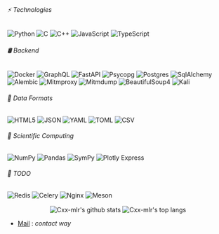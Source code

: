 ###### ⚡ Technologies

![Python](https://img.shields.io/badge/-Python-black?style=flat-square&logo=Python)
![C](https://img.shields.io/badge/-C-6C757D?style=flat-square&logo=c&logoColor=white)
![C++](https://img.shields.io/badge/-C++-00599C?style=flat-square&logo=c)
![JavaScript](https://img.shields.io/badge/-JavaScript-black?style=flat-square&logo=javascript)
![TypeScript](https://img.shields.io/badge/Typescript-%23007ACC.svg?style=flat-square&logo=typescript&logoColor=white)

###### 🛢️ Backend
![Docker](https://img.shields.io/badge/Docker-%23426F90.svg?style=flat-square&logo=docker&logoColor=white)
![GraphQL](https://img.shields.io/badge/-GraphQL-C16A91?style=flat-square&logo=graphql&logoColor=white)
![FastAPI](https://img.shields.io/badge/FastAPI-005571?style=flat-square&logo=fastapi)
![Psycopg](https://img.shields.io/badge/-Psycopg-%23216464?style=flat-square)
![Postgres](https://img.shields.io/badge/PostgreSQL-%23316192.svg?style=flat-square&logo=postgresql&logoColor=white)
![SqlAlchemy](https://img.shields.io/badge/%20SQL-Alchemy-E22C2C?style=flat-square&?labelColor=000000)
![Alembic](https://img.shields.io/badge/-Alembic-6495ED?style=flat-square)
![Mitmproxy](https://img.shields.io/badge/-Mitmproxy-2F4F4F?style=flat-square)
![Mitmdump](https://img.shields.io/badge/-Mitmdump-2F4F4F?style=flat-square)
![BeautifulSoup4](https://img.shields.io/badge/BeautifulSoup4-%23262626.svg?style=flat-square&logo=beautifulsoup&logoColor=white)
![Kali](https://img.shields.io/badge/Kali-000000?style=flat-square&logo=kalilinux&logoColor=white)
<!--![Pydantic](https://img.shields.io/badge/-Pydantic-%23e92063?style=flat-square)-->
<!--![BeautifulSoup4](https://img.shields.io/badge/-BeautifulSoup4-%23e92063?style=flat-square)-->

###### 📄 Data Formats
![HTML5](https://img.shields.io/badge/-HTML5-E34F26?style=flat-square&logo=html5&logoColor=white)
![JSON](https://img.shields.io/badge/-JSON-000000?style=flat-square)
![YAML](https://img.shields.io/badge/-YAML-FFD700?style=flat-square)
![TOML](https://img.shields.io/badge/-TOML-454545?style=flat-square)
![CSV](https://img.shields.io/badge/-CSV-008080?style=flat-square)
<!--![XML](https://img.shields.io/badge/-XML-3BB7DF?style=flat-square)-->

###### 🧮 Scientific Computing

![NumPy](https://img.shields.io/badge/-NumPy-%23013243?style=flat-square&logo=numpy&logoColor=white)
![Pandas](https://img.shields.io/badge/-Pandas-%23150458?style=flat-square&logo=pandas&logoColor=white)
![SymPy](https://img.shields.io/badge/-SymPy-%230D72B1?style=flat-square&logo=sympy&logoColor=white)
![Plotly Express](https://img.shields.io/badge/-Plotly%20Express-%23C71585?style=flat-square&logo=plotly&logoColor=white)

###### 📝 TODO

![Redis](https://img.shields.io/badge/redis-%23DD0031.svg?style=flat-square&logo=redis&logoColor=white)
![Celery](https://img.shields.io/badge/-Celery-4682B4?style=flat-square)
![Nginx](https://img.shields.io/badge/Nginx-%23009639.svg?style=flat-square&logo=nginx&logoColor=white)
![Meson](https://img.shields.io/badge/Meson-%23232F3E.svg?style=flat-square&logo=meson&logoColor=white)

<!--![AWS](https://img.shields.io/badge/AWS-%23FF9900.svg?style=flat-square&logo=amazon-aws&logoColor=white)
![RabbitMQ](https://img.shields.io/badge/Rabbitmq-FF6600?style=flat-square&logo=rabbitmq&logoColor=white)-->

<!---![C++/JNI](https://img.shields.io/badge/C%2B%2B-JNI-orange?style=flat-square)--->
<!--![Frida-Core/Frida-Gumjs/Frida-Gum](https://img.shields.io/badge/%20-Frida--Core-%23EF6456?style=flat-square)-->
<!--![JWT](https://img.shields.io/badge/JWT-black?style=flat-square&logo=JSON%20web%20tokens)>-->
<!--![NodeJS](https://img.shields.io/badge/Node.js-43853D?style=flat-square&logo=node.js&logoColor=white)-->

<p align='center'>
  <img align="center" src="https://github-readme-stats.vercel.app/api?username=Cxx-mlr&bg_color=071A2C&icon_color=4194FD&show_icons=true&count_private=true&include_all_commits=true&theme=tokyonight&line_height=27&text_color=FFFFFF" alt="Cxx-mlr's github stats"/>

  <img align="center" src="https://github-readme-stats.vercel.app/api/top-langs/?username=Cxx-mlr&&hide=Shell,Procfile&bg_color=071A2C&text_color=FFFFFF&layout=compact" alt="Cxx-mlr's top langs"/>
</p>

- [Mail](mailto:spapiernik12@gmail.com) : _contact way_
